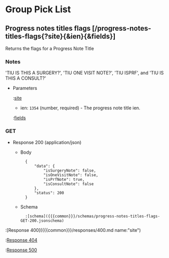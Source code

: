 # Group Pick List

## Progress notes titles flags [/progress-notes-titles-flags{?site}{&ien}{&fields}]

Returns the flags for a Progress Note Title

### Notes

'TIU IS THIS A SURGERY?', 'TIU ONE VISIT NOTE?', 'TIU ISPRF', and 'TIU IS THIS A CONSULT?'

+ Parameters

    :[site]({{{common}}}/parameters/site.md)

    + ien: `1354` (number, required) - The progress note title ien.

    :[fields]({{{common}}}/parameters/fields.md)

### GET

+ Response 200 (application/json)

    + Body

            {
                "data": {
                    "isSurgeryNote": false,
                    "isOneVisitNote": false,
                    "isPrfNote": true,
                    "isConsultNote": false
                },
                "status": 200
            }

    + Schema

            :[schema]({{{common}}}/schemas/progress-notes-titles-flags-GET-200.jsonschema)

:[Response 400]({{{common}}}/responses/400.md name:"site")

:[Response 404]({{{common}}}/responses/404.md)

:[Response 500]({{{common}}}/responses/500.md)


